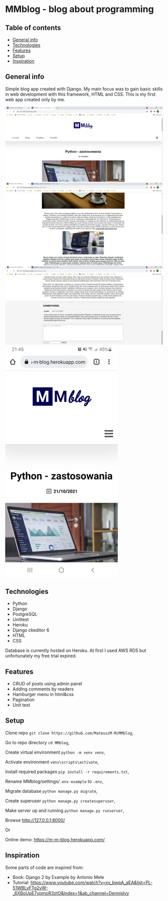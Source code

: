 # MMblog - blog about programming

## Table of contents
* [General info](#general-info)
* [Technologies](#technologies)
* [Features](#features)
* [Setup](#setup)
* [Inspiration](#inspiration)


## General info

Simple blog app created with Django. My main focus was to gain basic skills in web development with this framework, HTML and CSS. This is my first web app created only by me.

![Alt text](static/images/screens/1.png "Main site")
![Alt text](static/images/screens/2.png "Rich text edited post")
![Alt text](static/images/screens/3.png "Comments")
![Alt text](static/images/screens/4.jpg "Mobile")


## Technologies

 - Python 
 - Django 
 - PostgreSQL
 - Unittest
 - Heroku
 - Django ckeditor 6
 - HTML
 - CSS

Database is currently hosted on Heroku. At first I used AWS RDS but unfortunately my free trial expired.
 

## Features

 - CRUD of posts using admin panel
 - Adding comments by readers
 - Hamburger menu in html&css
 - Pagination
 - Unit test
 
## Setup 

Clone repo `git clone https://github.com/MateuszM-M/MMblog`,

Go to repo directory `cd MMblog`,

Create virtual environment `python -m venv venv`,

Activate environment `venv\scripts\activate`,

Install required packages `pip install -r requirements.txt`,

Rename MMblog/settings/`.env-example` to `.env`,

Migrate database `python manage.py migrate`,

Create superuser `python manage.py createsuperuser`,

Make server up and running `python manage.py runserver`,

Browse http://127.0.0.1:8000/

Or

Online demo: https://m-m-blog.herokuapp.com/

## Inspiration

Some parts of code are inspired from:
 - Book: Django 2 by Example by Antonio Mele 
 - Tutorial: https://www.youtube.com/watch?v=xv_bwpA_aEA&list=PL-51WBLyFTg2vW-_6XBoUpE7vpmoR3ztO&index=1&ab_channel=DennisIvy
